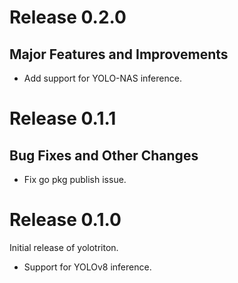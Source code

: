 # Release 0.2.0
## Major Features and Improvements

* Add support for YOLO-NAS inference.

# Release 0.1.1
## Bug Fixes and Other Changes
* Fix go pkg publish issue.

# Release 0.1.0

Initial release of yolotriton.
* Support for YOLOv8 inference.